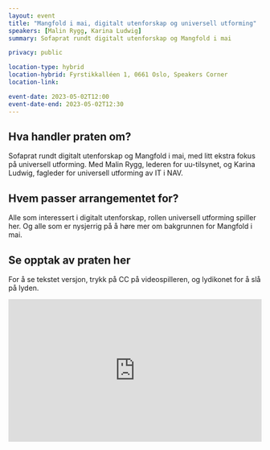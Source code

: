 ```yaml
---
layout: event
title: "Mangfold i mai, digitalt utenforskap og universell utforming"
speakers: [Malin Rygg, Karina Ludwig]
summary: Sofaprat rundt digitalt utenforskap og Mangfold i mai

privacy: public

location-type: hybrid
location-hybrid: Fyrstikkalléen 1, 0661 Oslo, Speakers Corner
location-link: 

event-date: 2023-05-02T12:00
event-date-end: 2023-05-02T12:30
---
```

## Hva handler praten om?
Sofaprat rundt digitalt utenforskap og Mangfold i mai, med litt ekstra fokus på universell utforming. Med Malin Rygg, lederen for uu-tilsynet, og Karina Ludwig, fagleder for universell utforming av IT i NAV.

## Hvem passer arrangementet for? 
Alle som interessert i digitalt utenforskap, rollen universell utforming spiller her. Og alle som er nysjerrig på å høre mer om bakgrunnen for Mangfold i mai.

## Se opptak av praten her

For å se tekstet versjon, trykk på CC på videospilleren, og lydikonet for å slå på lyden. 

<div style="padding:56.25% 0 0 0;position:relative;"><iframe src="https://player.vimeo.com/video/831457652?h=54e3a65e29&amp;badge=0&amp;autopause=0&amp;player_id=0&amp;app_id=58479" frameborder="0" allow="autoplay; fullscreen; picture-in-picture" allowfullscreen style="position:absolute;top:0;left:0;width:100%;height:100%;" title="Mangfold i mai, digitalt utenforskap og universell utforming med Malin Rygg og Karina Ludwig"></iframe></div><script src="https://player.vimeo.com/api/player.js"></script>
